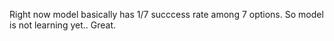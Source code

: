 Right now model basically has 1/7 succcess rate among 7 options. So model is not learning yet.. Great.
